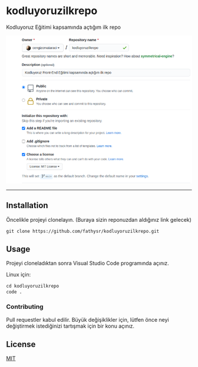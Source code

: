 # kodluyoruzilkrepo
Kodluyoruz Eğitimi kapsamında açtığım ilk repo


[![](https://raw.githubusercontent.com/fathysr/kodluyoruzilkrepo/main/github.png)](http://https://raw.githubusercontent.com/fathysr/kodluyoruzilkrepo/main/github.png)



---
## Installation

Öncelikle projeyi clonelayın. (Buraya sizin reponuzdan aldığınız link gelecek)
```
git clone https://github.com/fathysr/kodluyoruzilkrepo.git
```


## Usage
Projeyi cloneladıktan sonra Visual Studio Code programında açınız.

Linux için:
```
cd kodluyoruzilkrepo
code .
```

### Contributing
Pull requestler kabul edilir. Büyük değişiklikler için, lütfen önce neyi değiştirmek istediğinizi tartışmak için bir konu açınız.


## License
[MIT](https://choosealicense.com/licenses/mit/)
